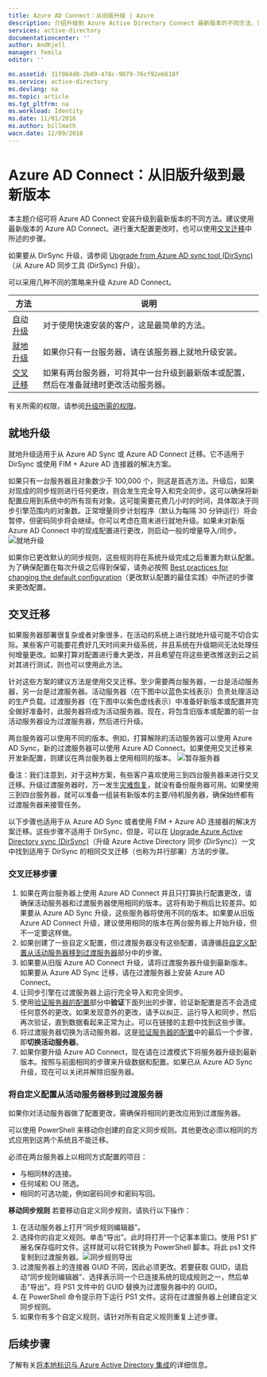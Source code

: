 ```yaml
---
title: Azure AD Connect：从旧版升级 | Azure
description: 介绍升级到 Azure Active Directory Connect 最新版本的不同方法，包括就地升级和交叉迁移。
services: active-directory
documentationcenter: ''
author: AndKjell
manager: femila
editor: ''

ms.assetid: 31f084d8-2b89-478c-9079-76cf92e6618f
ms.service: active-directory
ms.devlang: na
ms.topic: article
ms.tgt_pltfrm: na
ms.workload: Identity
ms.date: 11/01/2016
ms.author: billmath
wacn.date: 12/09/2016
---
```


# Azure AD Connect：从旧版升级到最新版本
本主题介绍可将 Azure AD Connect 安装升级到最新版本的不同方法。建议使用最新版本的 Azure AD Connect。进行重大配置更改时，也可以使用[交叉迁移](#swing-migration)中所述的步骤。

如果要从 DirSync 升级，请参阅 [Upgrade from Azure AD sync tool (DirSync)](./active-directory-aadconnect-dirsync-upgrade-get-started.md)（从 Azure AD 同步工具 (DirSync) 升级）。

可以采用几种不同的策略来升级 Azure AD Connect。

| 方法 | 说明 |
| --- | --- |
| [自动升级](./active-directory-aadconnect-feature-automatic-upgrade.md) |对于使用快速安装的客户，这是最简单的方法。 |
| [就地升级](#in-place-upgrade) |如果你只有一台服务器，请在该服务器上就地升级安装。 |
| [交叉迁移](#swing-migration) |如果有两台服务器，可将其中一台升级到最新版本或配置，然后在准备就绪时更改活动服务器。 |

有关所需的权限，请参阅[升级所需的权限](./active-directory-aadconnect-accounts-permissions.md#upgrade)。

## <a name="in-place-upgrade"></a>就地升级
就地升级适用于从 Azure AD Sync 或 Azure AD Connect 迁移。它不适用于 DirSync 或使用 FIM + Azure AD 连接器的解决方案。

如果只有一台服务器且对象数少于 100,000 个，则这是首选方法。升级后，如果对现成的同步规则进行任何更改，则会发生完全导入和完全同步。这可以确保将新配置应用到系统中的所有现有对象。这可能需要花费几小时的时间，具体取决于同步引擎范围内的对象数。正常增量同步计划程序（默认为每隔 30 分钟运行）将会暂停，但密码同步将会继续。你可以考虑在周末进行就地升级。如果未对新版 Azure AD Connect 中的现成配置进行更改，则启动一般的增量导入/同步。
![就地升级](./media/active-directory-aadconnect-upgrade-previous-version/inplaceupgrade.png)

如果你已更改默认的同步规则，这些规则将在系统升级完成之后重置为默认配置。为了确保配置在每次升级之后得到保留，请务必按照 [Best practices for changing the default configuration](./active-directory-aadconnectsync-best-practices-changing-default-configuration.md)（更改默认配置的最佳实践）中所述的步骤来更改配置。

## <a name="swing-migration"></a>交叉迁移

如果服务器部署很复杂或者对象很多，在活动的系统上进行就地升级可能不切合实际。某些客户可能要花费好几天时间来升级系统，并且系统在升级期间无法处理任何增量更改。如果打算对配置进行重大更改，并且希望在将这些更改推送到云之前对其进行测试，则也可以使用此方法。

针对这些方案的建议方法是使用交叉迁移。至少需要两台服务器，一台是活动服务器，另一台是过渡服务器。活动服务器（在下图中以蓝色实线表示）负责处理活动的生产负载。过渡服务器（在下图中以紫色虚线表示）中准备好新版本或配置并完全做好准备时，此服务器将成为活动服务器。现在，将包含旧版本或配置的前一台活动服务器设为过渡服务器，然后进行升级。

两台服务器可以使用不同的版本。例如，打算解除的活动服务器可以使用 Azure AD Sync，新的过渡服务器可以使用 Azure AD Connect。如果使用交叉迁移来开发新配置，则建议在两台服务器上使用相同的版本。
![暂存服务器](./media/active-directory-aadconnect-upgrade-previous-version/stagingserver1.png)

备注：我们注意到，对于这种方案，有些客户喜欢使用三到四台服务器来进行交叉迁移。升级过渡服务器时，万一发生[灾难恢复](./active-directory-aadconnectsync-operations.md#disaster-recovery)，就没有备份服务器可用。如果使用三到四台服务器，就可以准备一组装有新版本的主要/待机服务器，确保始终都有过渡服务器来接管任务。

以下步骤也适用于从 Azure AD Sync 或者使用 FIM + Azure AD 连接器的解决方案迁移。这些步骤不适用于 DirSync，但是，可以在 [Upgrade Azure Active Directory sync (DirSync)](./active-directory-aadconnect-dirsync-upgrade-get-started.md)（升级 Azure Active Directory 同步 (DirSync)）一文中找到适用于 DirSync 的相同交叉迁移（也称为并行部署）方法的步骤。

### 交叉迁移步骤
1. 如果在两台服务器上使用 Azure AD Connect 并且只打算执行配置更改，请确保活动服务器和过渡服务器使用相同的版本。这将有助于稍后比较差异。如果要从 Azure AD Sync 升级，这些服务器将使用不同的版本。如果要从旧版 Azure AD Connect 升级，建议使用相同的版本在两台服务器上开始升级，但不一定要这样做。
2. 如果创建了一些自定义配置，但过渡服务器没有这些配置，请遵循[将自定义配置从活动服务器移到过渡服务器](#move-custom-configuration-from-active-to-staging-server)部分中的步骤。
3. 如果要从旧版 Azure AD Connect 升级，请将过渡服务器升级到最新版本。如果要从 Azure AD Sync 迁移，请在过渡服务器上安装 Azure AD Connect。
4. 让同步引擎在过渡服务器上运行完全导入和完全同步。
5. 使用[验证服务器的配置](./active-directory-aadconnectsync-operations.md#verify-the-configuration-of-a-server)部分中**验证**下面列出的步骤，验证新配置是否不会造成任何意外的更改。如果发现意外的更改，请予以纠正、运行导入和同步，然后再次验证，直到数据看起来正常为止。可以在链接的主题中找到这些步骤。
6. 将过渡服务器切换为活动服务器。这是[验证服务器的配置](./active-directory-aadconnectsync-operations.md#verify-the-configuration-of-a-server)中的最后一个步骤，即**切换活动服务器**。
7. 如果你要升级 Azure AD Connect，现在请在过渡模式下将服务器升级到最新版本。按照与前面相同的步骤来升级数据和配置。如果已从 Azure AD Sync 升级，现在可以关闭并解除旧服务器。

### <a name="move-custom-configuration-from-active-to-staging-server"></a>将自定义配置从活动服务器移到过渡服务器
如果你对活动服务器做了配置更改，需确保将相同的更改应用到过渡服务器。

可以使用 PowerShell 来移动你创建的自定义同步规则。其他更改必须以相同的方式应用到这两个系统且不能迁移。

必须在两台服务器上以相同方式配置的项目：

- 与相同林的连接。
- 任何域和 OU 筛选。
- 相同的可选功能，例如密码同步和密码写回。

**移动同步规则**
若要移动自定义同步规则，请执行以下操作：

1. 在活动服务器上打开“同步规则编辑器”。
2. 选择你的自定义规则。单击“导出”。此时将打开一个记事本窗口。使用 PS1 扩展名保存临时文件。这样就可以将它转换为 PowerShell 脚本。将此 ps1 文件复制到过渡服务器。![同步规则导出](./media/active-directory-aadconnect-upgrade-previous-version/exportrule.png)
3. 过渡服务器上的连接器 GUID 不同，因此必须更改。若要获取 GUID，请启动“同步规则编辑器”、选择表示同一个已连接系统的现成规则之一，然后单击“导出”。将 PS1 文件中的 GUID 替换为过渡服务器中的 GUID。
4. 在 PowerShell 命令提示符下运行 PS1 文件。这将在过渡服务器上创建自定义同步规则。
5. 如果你有多个自定义规则，请针对所有自定义规则重复上述步骤。

## 后续步骤
了解有关[将本地标识与 Azure Active Directory 集成](./active-directory-aadconnect.md)的详细信息。

<!---HONumber=Mooncake_1128_2016-->